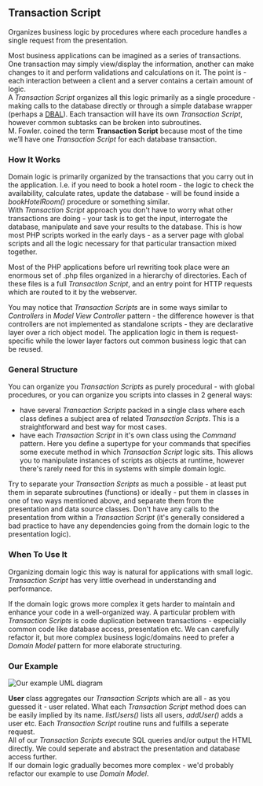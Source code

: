 ## Transaction Script

Organizes business logic by procedures where each procedure handles a single
request from the presentation.

Most business applications can be imagined as a series of transactions.  
One transaction may simply view/display the information, another can make changes to
it and perform validations and calculations on it. The point is - each
interaction between a client and a server contains a certain amount of logic.  
A _Transaction Script_ organizes all this logic primarily as a single
procedure - making calls to the database directly or through a simple database wrapper
(perhaps a [DBAL](https://en.wikipedia.org/wiki/Database_abstraction_layer)).
Each transaction will have its own _Transaction Script_, however common subtasks
can be broken into subroutines.  
M. Fowler. coined the term **Transaction Script** because most of the time we’ll have one
_Transaction Script_ for each database transaction.


### How It Works

Domain logic is primarily organized by the transactions that you carry out in
the application. I.e. if you need to book a hotel room - the logic to check
the availability, calculate rates, update the database - will be found inside
a _bookHotelRoom()_ procedure or something similar.  
With _Transaction Script_ approach you don't have to worry what other
transactions are doing - your task is to get the input, interrogate the
database, manipulate and save your results to the database. This is how most
PHP scripts worked in the early days - as a server page with global scripts and all 
the logic necessary for that particular transaction mixed together.

Most of the PHP applications before url rewriting took place were an enormous set
of .php files organized in a hierarchy of directories. Each of these files
is a full _Transaction Script_, and an entry point for HTTP requests which are routed
to it by the webserver.

You may notice that _Transaction Scripts_ are in some ways similar to
_Controllers_ in _Model View Controller_ pattern - the difference however is
that controllers are not implemented as standalone scripts - they are
declarative layer over a rich object model. The application logic in them is
request-specific while the lower layer factors out common business logic that
can be reused.


### General Structure

You can organize you _Transaction Scripts_ as purely procedural - with global procedures, or
you can organize you scripts into classes in 2 general ways:
- have several _Transaction Scripts_ packed in a single class where each class
  defines a subject area of related _Transaction Scripts_. This is a straightforward and
  best way for most cases.
- have each _Transaction Script_ in it's own class using the _Command_ pattern.
  Here you define a supertype for your commands that specifies some execute
  method in which _Transaction Script_ logic sits. This allows you to
  manipulate instances of scripts as objects at runtime, however there's rarely
  need for this in systems with simple domain logic.

Try to separate your _Transaction Scripts_ as much a possible - at least put them in
separate subroutines (functions) or ideally - put them in classes in one of two ways
mentioned above, and separate them from the presentation and data source classes. 
Don't have any calls to the presentation from within a _Transaction Script_ 
(it's generally considered a bad practice to have any dependencies going from the
domain logic to the presentation logic).

### When To Use It
Organizing domain logic this way is natural for applications with small logic.
_Transaction Script_ has very little overhead in understanding and performance.

If the domain logic grows more complex it gets harder to maintain and enhance
your code in a well-organized way. A particular problem with _Transaction
Scripts_ is code duplication between transactions - especially common code like database
access, presentation etc. We can carefully refactor it, but more complex
business logic/domains need to prefer a _Domain Model_ pattern for more
elaborate structuring.

### Our Example

![Our example UML diagram][1]

**User** class aggregates our _Transaction Scripts_ which are all - as you guessed it - user
related. What each _Transaction Script_ method does can be easily implied by
its name. _listUsers()_ lists all users, _addUser()_ adds a user etc. Each
_Transaction Script_ routine runs and fulfills a seperate request.  
All of our _Transaction Scripts_ execute SQL queries and/or output the HTML directly.
We could seperate and abstract the presentation and database access further.  
If our domain logic gradually becomes more complex - we'd probably refactor
our example to use _Domain Model_.

[1]: https://i.ibb.co/vzPLnXV/Transaction-Script.png
